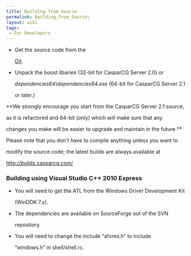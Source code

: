 ```yaml
---
title: Building from Source
permalink: Building_from_Source\
layout: wiki
tags:
 - For Developers
---
```


-   Get the source code from the
    [Git](https://github.com/CasparCG/Server.git).
-   Unpack the boost libaries (32-bit for CasparCG Server 2.0) or
    *dependencies64\\dependencies64.exe* (64-bit for CasparCG Server 2.1
    or later.)

**We strongly encourage you start from the CasparCG Server 2.1 source,
as it is refactored and 64-bit (only) which will make sure that any
changes you make will be easier to upgrade and maintain in the future.**

Please note that you don't have to compile anything unless you want to
modify the source code; the latest builds are always available at
[<http://builds.casparcg.com/>](http://builds.casparcg.com/)

### Building using Visual Studio C++ 2010 Express

-   You will need to get the ATL from the Windows Driver Development Kit
    (WinDDK 7.x).
-   The dependencies are available on SourceForge out of the SVN
    repository.
-   You will need to change the include “afxres.h” to include
    “windows.h” in shell/shell.rc.

